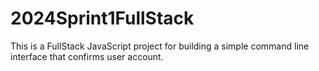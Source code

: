 # 2024Sprint1FullStack
This is a FullStack JavaScript project for building a simple command line interface that  confirms user account. 
